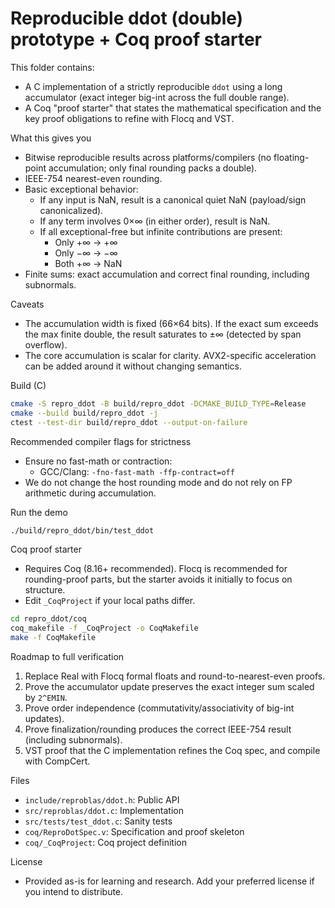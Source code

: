 # Reproducible ddot (double) prototype + Coq proof starter

This folder contains:
- A C implementation of a strictly reproducible `ddot` using a long accumulator (exact integer big-int across the full double range).
- A Coq "proof starter" that states the mathematical specification and the key proof obligations to refine with Flocq and VST.

What this gives you
- Bitwise reproducible results across platforms/compilers (no floating-point accumulation; only final rounding packs a double).
- IEEE-754 nearest-even rounding.
- Basic exceptional behavior:
  - If any input is NaN, result is a canonical quiet NaN (payload/sign canonicalized).
  - If any term involves 0×∞ (in either order), result is NaN.
  - If all exceptional-free but infinite contributions are present:
    - Only +∞ → +∞
    - Only −∞ → −∞
    - Both +∞ → NaN
- Finite sums: exact accumulation and correct final rounding, including subnormals.

Caveats
- The accumulation width is fixed (66×64 bits). If the exact sum exceeds the max finite double, the result saturates to ±∞ (detected by span overflow).
- The core accumulation is scalar for clarity. AVX2-specific acceleration can be added around it without changing semantics.

Build (C)
```bash
cmake -S repro_ddot -B build/repro_ddot -DCMAKE_BUILD_TYPE=Release
cmake --build build/repro_ddot -j
ctest --test-dir build/repro_ddot --output-on-failure
```

Recommended compiler flags for strictness
- Ensure no fast-math or contraction:
  - GCC/Clang: `-fno-fast-math -ffp-contract=off`
- We do not change the host rounding mode and do not rely on FP arithmetic during accumulation.

Run the demo
```bash
./build/repro_ddot/bin/test_ddot
```

Coq proof starter
- Requires Coq (8.16+ recommended). Flocq is recommended for rounding-proof parts, but the starter avoids it initially to focus on structure.
- Edit `_CoqProject` if your local paths differ.

```bash
cd repro_ddot/coq
coq_makefile -f _CoqProject -o CoqMakefile
make -f CoqMakefile
```

Roadmap to full verification
1) Replace Real with Flocq formal floats and round-to-nearest-even proofs.
2) Prove the accumulator update preserves the exact integer sum scaled by `2^EMIN`.
3) Prove order independence (commutativity/associativity of big-int updates).
4) Prove finalization/rounding produces the correct IEEE-754 result (including subnormals).
5) VST proof that the C implementation refines the Coq spec, and compile with CompCert.

Files
- `include/reproblas/ddot.h`: Public API
- `src/reproblas/ddot.c`: Implementation
- `src/tests/test_ddot.c`: Sanity tests
- `coq/ReproDotSpec.v`: Specification and proof skeleton
- `coq/_CoqProject`: Coq project definition

License
- Provided as-is for learning and research. Add your preferred license if you intend to distribute.
